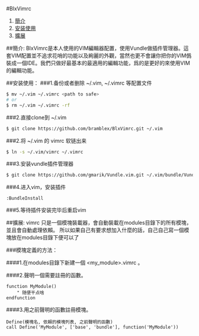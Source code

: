 #BlxVimrc
1. [簡介](#簡介)
2. [安装使用](#安装使用)
3. [擴展](#擴展)

##簡介:
BlxVimrc是本人使用的VIM編輯器配置，使用Vundle做插件管理器。這套VIM配置並不追求花哨的功能以及絢麗的外觀，當然也更不會讓你把你的VIM僞裝成一個IDE。我們只做好最基本的最適用的編輯功能，爲的是更好的來使用VIM的編輯功能。

##安装使用：
###1.备份或者删除 ~/.vim, ~/.vimrc 等配置文件
```sh
$ mv ~/.vim ~/.vimrc <path to safe>
# or
$ rm ~/.vim ~/.vimrc -rf
```

###2.直接clone到 ~/.vim
```sh
$ git clone https://github.com/bramblex/BlxVimrc.git ~/.vim
```

###2.将 ~/.vim 的 vimrc 软链出来
```sh
$ ln -s ~/.vim/vimrc ~/.vimrc
```

###3.安装vundle插件管理器
```sh
$ git clone https://github.com/gmarik/Vundle.vim.git ~/.vim/bundle/Vundle.vim
```

###4.进入vim，安装插件
```VimL
:BundleInstall
```

###5.等待插件安装完毕后重启vim

##擴展:
vimrc 只是一個模塊裝載器，會自動裝載在modules目錄下的所有模塊，並且會自動處理依賴。 所以如果自己有要求想加入什麼的話，自己自己寫一個模塊放在modules目錄下便可以了

###模塊定義的方法：

####1.在modules目錄下新建一個 <my_module>.vimrc 。

####2.聲明一個需要註冊的函數。
```VimL
function MyModule()
    " 随便干点啥
endfunction
```

####3.用之前聲明的函數註冊模塊。
```VimL
Define(模塊名, 依賴的模塊列表, 之前聲明的函數)
call Define('MyModule', ['base', 'bundle'], function('MyModule'))
```
